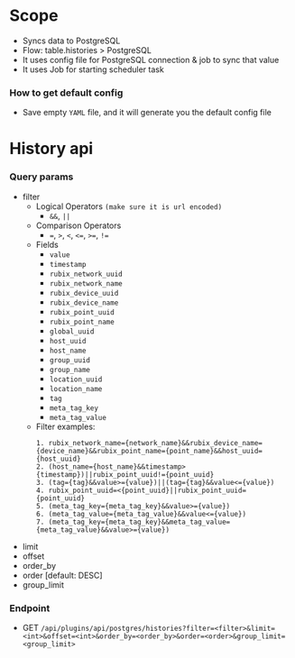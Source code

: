 # Scope

- Syncs data to PostgreSQL
- Flow: table.histories > PostgreSQL
- It uses config file for PostgreSQL connection & job to sync that value
- It uses Job for starting scheduler task

### How to get default config

- Save empty `YAML` file, and it will generate you the default config file

# History api

### Query params
- filter
    - Logical Operators `(make sure it is url encoded)`
        - `&&`, `||` 
    - Comparison Operators
        - `=`, `>`, `<`, `<=`, `>=`, `!=` 
    - Fields 
        - `value`
        - `timestamp`
        - `rubix_network_uuid`
        - `rubix_network_name`
        - `rubix_device_uuid`
        - `rubix_device_name`
        - `rubix_point_uuid`
        - `rubix_point_name`
        - `global_uuid`
        - `host_uuid`
        - `host_name`
        - `group_uuid`
        - `group_name`
        - `location_uuid`
        - `location_name`
        - `tag`
        - `meta_tag_key`
        - `meta_tag_value`
    - Filter examples:   
        ```
        1. rubix_network_name={network_name}&&rubix_device_name={device_name}&&rubix_point_name={point_name}&&host_uuid={host_uuid}
        2. (host_name={host_name}&&timestamp>{timestamp})||rubix_point_uuid!={point_uuid}
        3. (tag={tag}&&value>={value})||(tag={tag}&&value<={value})
        4. rubix_point_uuid=<{point_uuid}||rubix_point_uuid={point_uuid}
        5. (meta_tag_key={meta_tag_key}&&value>={value})
        6. (meta_tag_value={meta_tag_value}&&value<={value})
        7. (meta_tag_key={meta_tag_key}&&meta_tag_value={meta_tag_value}&&value>={value})
        ```
- limit
- offset
- order_by
- order [default: DESC]
- group_limit

### Endpoint
- GET `/api/plugins/api/postgres/histories?filter=<filter>&limit=<int>&offset=<int>&order_by=<order_by>&order=<order>&group_limit=<group_limit>`
